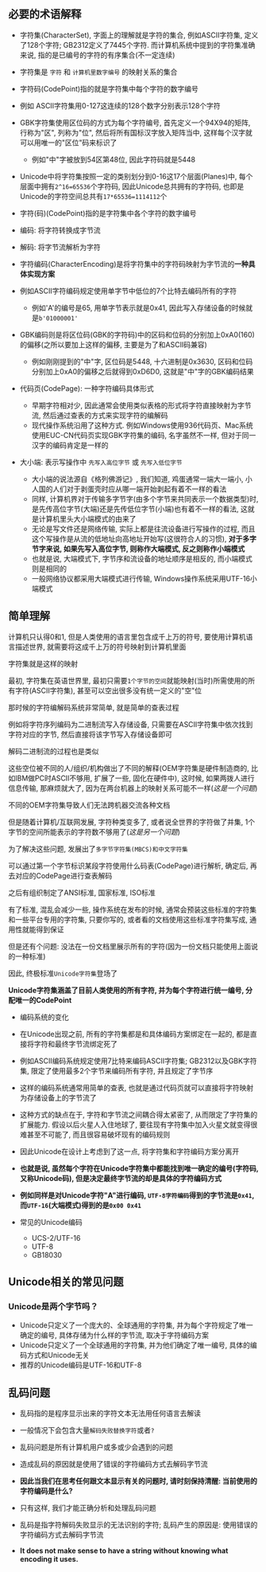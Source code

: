 ## 必要的术语解释

+ 字符集(CharacterSet), 字面上的理解就是字符的集合, 例如ASCII字符集, 定义了128个字符; GB2312定义了7445个字符. 而计算机系统中提到的字符集准确来说, 指的是已编号的字符的有序集合(不一定连续)

+ 字符集是 `字符` 和 `计算机里数字编号` 的映射关系的集合

+ 字符码(CodePoint)指的就是字符集中每个字符的数字编号

+ 例如 ASCII字符集用0-127这连续的128个数字分别表示128个字符
+ GBK字符集使用区位码的方式为每个字符编号, 首先定义一个94X94的矩阵, 行称为"区", 列称为"位", 然后将所有国标汉字放入矩阵当中, 这样每个汉字就可以用唯一的"区位"码来标识了
    + 例如"中"字被放到54区第48位, 因此字符码就是5448
+ Unicode中将字符集按照一定的类别划分到0-16这17个层面(Planes)中, 每个层面中拥有`2^16=65536`个字符码, 因此Unicode总共拥有的字符码, 也即是Unicode的字符空间总共有`17*65536=1114112`个

+ 字符(码)(CodePoint)指的是字符集中各个字符的数字编号

+ 编码: 将字符转换成字节流

+ 解码: 将字节流解析为字符

+ 字符编码(CharacterEncoding)是将字符集中的字符码映射为字节流的**一种具体实现方案**

+ 例如ASCII字符编码规定使用单字节中低位的7个比特去编码所有的字符
    + 例如'A'的编号是65, 用单字节表示就是0x41, 因此写入存储设备的时候就是`b'01000001'`

+ GBK编码则是将区位码(GBK的字符码)中的区码和位码的分别加上0xA0(160)的偏移(之所以要加上这样的偏移, 主要是为了和ASCII码兼容)
    + 例如刚刚提到的"中"字, 区位码是5448, 十六进制是0x3630, 区码和位码分别加上0xA0的偏移之后就得到0xD6D0, 这就是"中"字的GBK编码结果

+ 代码页(CodePage): 一种字符编码具体形式
    + 早期字符相对少, 因此通常会使用类似表格的形式将字符直接映射为字节流, 然后通过查表的方式来实现字符的编解码
    + 现代操作系统沿用了这种方式. 例如Windows使用936代码页、Mac系统使用EUC-CN代码页实现GBK字符集的编码, 名字虽然不一样, 但对于同一汉字的编码肯定是一样的

+ 大小端: 表示写操作中 `先写入高位字节` 或 `先写入低位字节`
    + 大小端的说法源自《格列佛游记》, 我们知道, 鸡蛋通常一端大一端小, 小人国的人们对于剥蛋壳时应从哪一端开始剥起有着不一样的看法
    + 同样, 计算机界对于传输多字节字(由多个字节来共同表示一个数据类型)时, 是先传高位字节(大端)还是先传低位字节(小端)也有着不一样的看法, 这就是计算机里头大小端模式的由来了
    + 无论是写文件还是网络传输, 实际上都是往流设备进行写操作的过程, 而且这个写操作是从流的低地址向高地址开始写(这很符合人的习惯), **对于多字节字来说, 如果先写入高位字节, 则称作大端模式, 反之则称作小端模式**
    + 也就是说, 大端模式下, 字节序和流设备的地址顺序是相反的, 而小端模式则是相同的
    + 一般网络协议都采用大端模式进行传输, Windows操作系统采用UTF-16小端模式

## 简单理解

计算机只认得0和1, 但是人类使用的语言里包含成千上万的符号, 要使用计算机语言描述世界, 就需要将这成千上万的符号映射到计算机里面

字符集就是这样的映射

最初, 字符集在英语世界里, 最初只需要`1个字节的空间`就能映射(当时)所需使用的所有字符(ASCII字符集), 甚至可以空出很多没有统一定义的"空"位

那时候的字符编解码系统非常简单, 就是简单的查表过程

例如将字符序列编码为二进制流写入存储设备, 只需要在ASCII字符集中依次找到字符对应的字节, 然后直接将该字节写入存储设备即可

解码二进制流的过程也是类似

这些空位被不同的人/组织/机构做出了不同的解释(OEM字符集是硬件制造商的, 比如IBM做PC时ASCII不够用, 扩展了一些, 固化在硬件中), 这时候, 如果两拨人进行信息传输, 那麻烦就大了, 因为在两台机器上的映射关系可能不一样(*这是一个问题*)

不同的OEM字符集导致人们无法跨机器交流各种文档

但是随着计算机/互联网发展, 字符种类变多了, 或者说全世界的字符做了并集, 1个字节的空间所能表示的字符数不够用了(*这是另一个问题*)

为了解决这些问题, 发展出了`多字节字符集(MBCS)和中文字符集`

可以通过第一个字节标识某段字符使用什么码表(CodePage)进行解析, 确定后, 再去对应的CodePage进行查表解码

之后有组织制定了ANSI标准, 国家标准, ISO标准

有了标准, 混乱会减少一些, 操作系统在发布的时候, 通常会预装这些标准的字符集和一些平台专用的字符集, 只要你写的, 或者看的文档使用这些标准字符集写成, 通用性就能得到保证

但是还有个问题: 没法在一份文档里展示所有的字符(因为一份文档只能使用上面说的一种标准)

因此, 终极标准`Unicode字符集`登场了

**Unicode字符集涵盖了目前人类使用的所有字符, 并为每个字符进行统一编号, 分配唯一的CodePoint**

+ 编码系统的变化

+ 在Unicode出现之前, 所有的字符集都是和具体编码方案绑定在一起的, 都是直接将字符和最终字节流绑定死了

+ 例如ASCII编码系统规定使用7比特来编码ASCII字符集; GB2312以及GBK字符集, 限定了使用最多2个字节来编码所有字符, 并且规定了字节序

+ 这样的编码系统通常用简单的查表, 也就是通过代码页就可以直接将字符映射为存储设备上的字节流了

+ 这种方式的缺点在于, 字符和字节流之间耦合得太紧密了, 从而限定了字符集的扩展能力. 假设以后火星人入住地球了, 要往现有字符集中加入火星文就变得很难甚至不可能了, 而且很容易破坏现有的编码规则

+ 因此Unicode在设计上考虑到了这一点, 将字符集和字符编码方案分离开

+ **也就是说, 虽然每个字符在Unicode字符集中都能找到唯一确定的编号(字符码, 又称Unicode码), 但是决定最终字节流的却是具体的字符编码方式**

+ **例如同样是对Unicode字符"A"进行编码, `UTF-8字符编码`得到的字节流是`0x41`, 而`UTF-16`(大端模式)得到的是`0x00 0x41`**

+ 常见的Unicode编码
    + UCS-2/UTF-16
    + UTF-8
    + GB18030

## Unicode相关的常见问题

### Unicode是两个字节吗？

+ Unicode只定义了一个庞大的、全球通用的字符集, 并为每个字符规定了唯一确定的编号, 具体存储为什么样的字节流, 取决于字符编码方案
+ Unicode只定义了一个全球通用的字符集, 并为他们确定了唯一编号, 具体的编码方式和Unicode无关
+ 推荐的Unicode编码是UTF-16和UTF-8

## 乱码问题

+ 乱码指的是程序显示出来的字符文本无法用任何语言去解读
+ 一般情况下会包含大量`解码失败替换字符`或者`?`
+ 乱码问题是所有计算机用户或多或少会遇到的问题
+ 造成乱码的原因就是使用了错误的字符编码方式去解码字节流
+ **因此当我们在思考任何跟文本显示有关的问题时, 请时刻保持清醒: 当前使用的字符编码是什么?**
+ 只有这样, 我们才能正确分析和处理乱码问题

+ 乱码是指字符解码失败显示的无法识别的字符; 乱码产生的原因是: 使用错误的字符编码方式去解码字节流

+ **It does not make sense to have a string without knowing what encoding it uses.**
